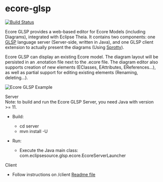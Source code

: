 # ecore-glsp
[![Build Status](https://travis-ci.org/jonny3576/ecore-glsp.svg?branch=master)](https://travis-ci.org/eclipsesource/ecore-glsp)

Ecore GLSP provides a web-based editor for Ecore Models (including Diagrams), integrated with Eclipse Theia. It contains two components: one [GLSP](https://github.com/eclipsesource/glsp) language server (Server-side, written in Java), and one GLSP client extension to actually present the diagrams (Using [Sprotty](https://github.com/eclipse/sprotty-theia)). 

Ecore GLSP can display an existing Ecore model. The diagram layout will be persisted in an .enotation file next to the .ecore file. The diagram editor also supports creation of new elements (EClasses, EAttributes, EReferences...), as well as partial support for editing existing elements (Renaming, deleting...).

![Ecore GLSP Example](images/example.png)

Server \
Note: to build and run the Ecore GLSP Server, you need Java with version >= 11.

* Build:
  * cd server
  * mvn install -U

* Run:
  * Execute the Java main class: com.eclipsesource.glsp.ecore.EcoreServerLauncher

Client
 * Follow instructions on /client [Readme file](https://github.com/eclipsesource/ecore-glsp/blob/master/client/README.md)

